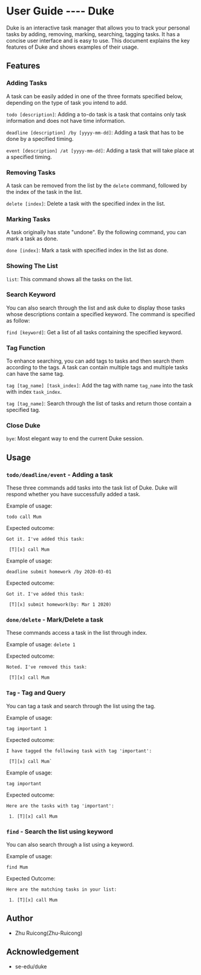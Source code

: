 # User Guide ---- Duke
Duke is an interactive task manager that allows you to track your personal tasks by adding, 
removing, marking, searching, tagging tasks. It has a concise user interface and is easy to use.
This document explains the key features of Duke and shows examples of their usage.
## Features 

### Adding Tasks
A task can be easily added in one of the three formats specified below, depending on the 
type of task you intend to add.

`todo [description]`: Adding a to-do task is a task that contains only 
task information and does not have time information.

`deadline [description] /by [yyyy-mm-dd]`: Adding a task that has to be done by a specified timing.

`event [description] /at [yyyy-mm-dd]`: Adding a task that will take place at a specified timing.

### Removing Tasks
A task can be removed from the list by the `delete` command, followed by the index of the task in the list.

`delete [index]`: Delete a task with the specified index in the list.

### Marking Tasks
A task originally has state "undone". By the following command, you can mark a task as done.

`done [index]`: Mark a task with specified index in the list as done.

### Showing The List 
`list`: This command shows all the tasks on the list.

### Search Keyword
You can also search through the list and ask duke to display those tasks whose descriptions contain a specified keyword.
The command is specified as follow:

`find [keyword]`: Get a list of all tasks containing the specified keyword.

### Tag Function
To enhance searching, you can add tags to tasks and then search them according to the tags. A task can contain
multiple tags and multiple tasks can have the same tag.

`tag [tag_name] [task_index]`: Add the tag with name `tag_name` into the task with index `task_index`.

`tag [tag_name]`: Search through the list of tasks and return those contain a specified tag.

### Close Duke

`bye`: Most elegant way to end the current Duke session.

## Usage

### `todo/deadline/event` - Adding a task

These three commands add tasks into the task list of Duke. Duke will respond whether you have
successfully added a task.

Example of usage: 

`todo call Mum`

Expected outcome:
````
Got it. I've added this task:

 [T][x] call Mum
````
Example of usage: 

`deadline submit homework /by 2020-03-01`

Expected outcome:
````
Got it. I've added this task:

 [T][x] submit homework(by: Mar 1 2020)
````

### `done/delete` - Mark/Delete a task

These commands access a task in the list through index.

Example of usage:
`delete 1`

Expected outcome:
````
Noted. I've removed this task: 

 [T][x] call Mum
````

### `Tag` - Tag and Query

You can tag a task and search through the list using the tag.

Example of usage:

`tag important 1`

Expected outcome:

````
I have tagged the following task with tag 'important':

 [T][x] call Mum`
````

Example of usage:

`tag important`

Expected outcome:
````
Here are the tasks with tag 'important': 

 1. [T][x] call Mum
````

### `find` - Search the list using keyword

You can also search through a list using a keyword.

Example of usage:

`find Mum`

Expected Outcome:

````
Here are the matching tasks in your list: 

 1. [T][x] call Mum
````

## Author

* Zhu Ruicong(Zhu-Ruicong)

## Acknowledgement

* se-edu/duke